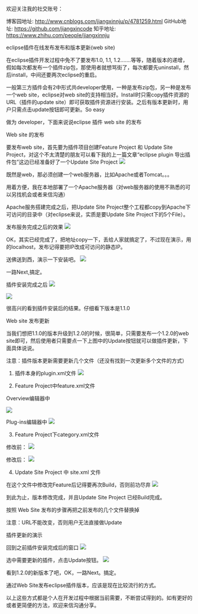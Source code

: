 欢迎关注我的社交账号：

博客园地址: http://www.cnblogs.com/jiangxinnju/p/4781259.html
GitHub地址: https://github.com/jiangxincode
知乎地址: https://www.zhihu.com/people/jiangxinnju

eclipse插件在线发布发布和版本更新(web site)

在eclipse插件开发过程中免不了要发布1.0, 1.1, 1.2…….等等，随着版本的递增，假如每次都发布一个插件zip包，那使用者就想骂街了，每次都要先uninstall，然后install，中间还要两次eclipse的重启。

一般第三方插件会有2中形式共developer使用，一种是发布zip包，另一种是发布一个web site，eclipse对web site的支持相当好。Install时只需copy插件资源的URL（插件的update site）即可获取插件资源进行安装。之后有版本更新时，用户只需点击update按钮即可更新。So easy

做为 developer，下面来说说eclipse 插件 web site 的发布

Web site 的发布

要发布web site，首先要为插件项目创建Feature Project 和 Update Site Project，对这个不太清楚的朋友可以看下我的上一篇文章“eclipse plugin 导出插件包”这边已经准备好了一个Update Site Project
![](http://images2015.cnblogs.com/blog/611264/201601/611264-20160102193557885-957250712.png)




既然是web，那必须创建一个web服务器，比如Apache或者Tomcat。。。

用着方便，我在本地部署了一个Apache服务器（对web服务器的使用不熟悉的可以另找机会或者来信沟通）

Apache服务搭建完成之后，把Update Site Project整个工程都copy到Apache下可访问的目录中（对eclipse来说，实质是要Update Site Project下的5个File）。

发布服务完成之后的效果
![](http://images2015.cnblogs.com/blog/611264/201601/611264-20160102193618198-1845688740.png)




OK，其实已经完成了，把地址copy一下，丢给人家就搞定了，不过现在演示，用的localhost，发布记得要把IP改成可访问的静态IP。

送佛送到西，演示一下安装吧。
![](http://images2015.cnblogs.com/blog/611264/201601/611264-20160102193630276-563734592.png)




一路Next,搞定。

插件安装完成之后
![](http://images2015.cnblogs.com/blog/611264/201601/611264-20160102193646495-1045213878.png)

![](http://images2015.cnblogs.com/blog/611264/201601/611264-20160102193704448-313766334.png)






很高兴的看到插件安装后的结果。仔细看下版本是1.1.0

Web site 发布更新

当我们想把1.1.0的版本升级到1.2.0的时候，很简单，只需要发布一个1.2.0的web site即可，然后使用者只需要点一下上图中的Update按钮就可以做插件更新，下面具体说说。

注意：插件版本更新需要更新几个文件（还没有找到一次更新多个文件的方式）

1. 插件本身的plugin.xml文件
![](http://images2015.cnblogs.com/blog/611264/201601/611264-20160102193723854-207450760.jpg)




2. Feature Project中feature.xml文件

Overview编辑器中

![](http://images2015.cnblogs.com/blog/611264/201601/611264-20160102193739073-588027991.jpg)



Plug-ins编辑器中
![](http://images2015.cnblogs.com/blog/611264/201601/611264-20160102193748464-1584151231.jpg)




3. Feature Project下category.xml文件

修改前：
![](http://images2015.cnblogs.com/blog/611264/201601/611264-20160102193818464-1056678984.jpg)




修改后：
![](http://images2015.cnblogs.com/blog/611264/201601/611264-20160102193823651-997096172.jpg)




4. Update Site Project 中 site.xml 文件

在这个文件中修改完Feature后记得要再次Build，否则前功尽弃
![](http://images2015.cnblogs.com/blog/611264/201601/611264-20160102193834104-222443008.jpg)




到此为止，版本修改完成，并且Update Site Project 已经Build完成。

按照 Web Site 发布的步骤再把之前发布的几个文件替换掉

注意：URL不能改变，否则用户无法直接做Update

插件更新的演示

回到之前插件安装完成后的窗口
![](http://images2015.cnblogs.com/blog/611264/201601/611264-20160102193850698-1980311310.png)




选中需要更新的插件，点击Update按钮。
![](http://images2015.cnblogs.com/blog/611264/201601/611264-20160102193904323-1675695507.png)




看到1.2.0的新版本了吧，OK，一路Next。搞定。

通过Web Site发布eclipse插件版本，应该是现在比较流行的方式。

以上这些方式都是个人在开发过程中根据当前需要，不断尝试得到的。如有更好的或者更简便的方法，欢迎来信沟通分享。